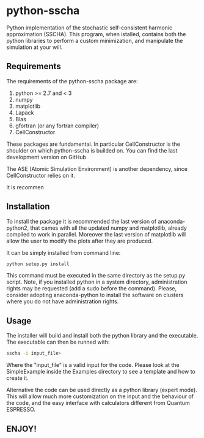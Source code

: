 # python-sscha

Python implementation of the stochastic self-consistent harmonic approximation (SSCHA).
This program, when istalled, contains both the python libraries to perform a 
custom minimization, and manipulate the simulation at your will.

## Requirements

The requirements of the python-sscha package are:
1. python >= 2.7 and < 3
2. numpy
3. matplotlib
3. Lapack
4. Blas
5. gfortran (or any fortran compiler)
6. CellConstructor

These packages are fundamental. In particular CellConstructor is the shoulder on
which python-sscha is builded on. You can find the last development version on
GitHub

The ASE (Atomic Simulation Environment) is another dependency, since CellConstructor
relies on it.

It is recommen

## Installation

To install the package it is recommended the last version of anaconda-python2,
that cames with all the updated numpy and matplotlib, already compiled to work
in parallel. 
Moreover the last version of matplotlib will allow the user to modify the plots 
after they are produced.

It can be simply installed from command line:

```bash
python setup.py install
```

This command must be executed in the same directory as the setup.py script.
Note, if you installed python in a system directory, administration rights may be
requested (add a sudo before the command). 
Please, consider adopting anaconda-python to install the software on clusters where you do not have 
administration rights.

## Usage

The installer will build and install both the python library and the executable.
The executable can then be runned with:

```bash
sscha -i input_file>
```
Where the "input_file" is a valid input for the code. Please look at the SimpleExample
inside the Examples directory to see a template and how to create it.

Alternative the code can be used directly as a python library (expert mode).
This will allow much more customization on the input and the behaviour of the
code, and the easy interface with calculators different from Quantum ESPRESSO.

## ENJOY!
